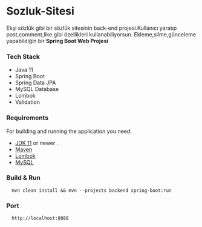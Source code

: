 # Sozluk-Sitesi
Ekşi sözlük gibi bir sözlük sitesinin back-end projesi.Kullanıcı yaratıp post,comment,like gibi özellikleri kullanabiliyorsun.
Ekleme,silme,günceleme yapabildiğin bir **Spring Boot Web Projesi**



### Tech Stack
- Java 11
- Spring Boot
- Spring Data JPA
- MySQL Database
- Lombok
- Validation


### Requirements

For building and running the application you need:
- [JDK 11](https://www.oracle.com/java/technologies/javase-jdk11-downloads.html) or newer .
- [Maven](https://maven.apache.org)
- [Lombok](https://projectlombok.org/)
- [MySQL](https://www.mysql.com/)


### Build & Run

```
  mvn clean install && mvn --projects backend spring-boot:run
```

### Port
```
  http://localhost:8088
```
